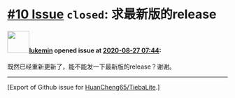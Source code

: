 # [\#10 Issue](https://github.com/HuanCheng65/TiebaLite/issues/10) `closed`: 求最新版的release

#### <img src="https://avatars.githubusercontent.com/u/12003375?u=7353b2cd0bb945ab3148d19e1e4c0dd8d6ef0075&v=4" width="50">[lukemin](https://github.com/lukemin) opened issue at [2020-08-27 07:44](https://github.com/HuanCheng65/TiebaLite/issues/10):

既然已经重新更新了，能不能发一下最新版的release？谢谢。




-------------------------------------------------------------------------------



[Export of Github issue for [HuanCheng65/TiebaLite](https://github.com/HuanCheng65/TiebaLite).]

